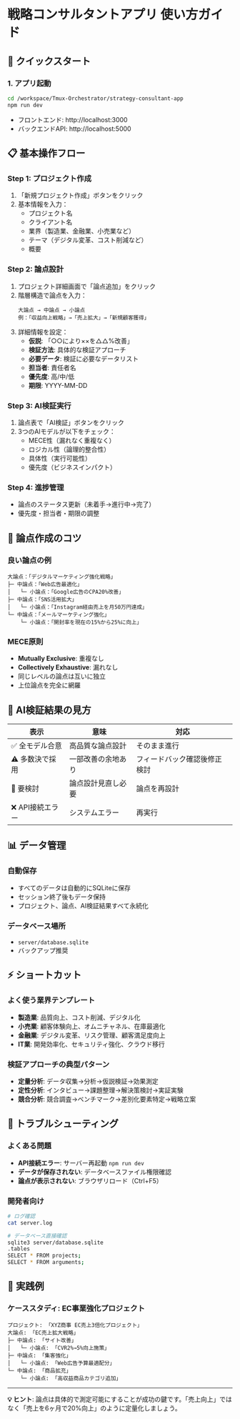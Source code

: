 # 戦略コンサルタントアプリ 使い方ガイド

## 🚀 クイックスタート

### 1. アプリ起動
```bash
cd /workspace/Tmux-Orchestrator/strategy-consultant-app
npm run dev
```
- フロントエンド: http://localhost:3000
- バックエンドAPI: http://localhost:5000

## 📋 基本操作フロー

### Step 1: プロジェクト作成
1. 「新規プロジェクト作成」ボタンをクリック
2. 基本情報を入力：
   - プロジェクト名
   - クライアント名  
   - 業界（製造業、金融業、小売業など）
   - テーマ（デジタル変革、コスト削減など）
   - 概要

### Step 2: 論点設計
1. プロジェクト詳細画面で「論点追加」をクリック
2. 階層構造で論点を入力：
   ```
   大論点 → 中論点 → 小論点
   例：「収益向上戦略」→「売上拡大」→「新規顧客獲得」
   ```
3. 詳細情報を設定：
   - **仮説**: 「○○により××を△△%改善」
   - **検証方法**: 具体的な検証アプローチ
   - **必要データ**: 検証に必要なデータリスト
   - **担当者**: 責任者名
   - **優先度**: 高/中/低
   - **期限**: YYYY-MM-DD

### Step 3: AI検証実行
1. 論点表で「AI検証」ボタンをクリック
2. 3つのAIモデルが以下をチェック：
   - MECE性（漏れなく重複なく）
   - ロジカル性（論理的整合性）
   - 具体性（実行可能性）
   - 優先度（ビジネスインパクト）

### Step 4: 進捗管理
- 論点のステータス更新（未着手→進行中→完了）
- 優先度・担当者・期限の調整

## 🎯 論点作成のコツ

### 良い論点の例
```
大論点：「デジタルマーケティング強化戦略」
├─ 中論点：「Web広告最適化」
│   └─ 小論点：「Google広告のCPA20%改善」
├─ 中論点：「SNS活用拡大」  
│   └─ 小論点：「Instagram経由売上を月50万円達成」
└─ 中論点：「メールマーケティング強化」
    └─ 小論点：「開封率を現在の15%から25%に向上」
```

### MECE原則
- **Mutually Exclusive**: 重複なし
- **Collectively Exhaustive**: 漏れなし
- 同じレベルの論点は互いに独立
- 上位論点を完全に網羅

## 🤖 AI検証結果の見方

| 表示 | 意味 | 対応 |
|------|------|------|
| ✅ 全モデル合意 | 高品質な論点設計 | そのまま進行 |
| ⚠️ 多数決で採用 | 一部改善の余地あり | フィードバック確認後修正検討 |
| 🔴 要検討 | 論点設計見直し必要 | 論点を再設計 |
| ❌ API接続エラー | システムエラー | 再実行 |

## 📊 データ管理

### 自動保存
- すべてのデータは自動的にSQLiteに保存
- セッション終了後もデータ保持
- プロジェクト、論点、AI検証結果すべて永続化

### データベース場所
- `server/database.sqlite`
- バックアップ推奨

## ⚡ ショートカット

### よく使う業界テンプレート
- **製造業**: 品質向上、コスト削減、デジタル化
- **小売業**: 顧客体験向上、オムニチャネル、在庫最適化  
- **金融業**: デジタル変革、リスク管理、顧客満足度向上
- **IT業**: 開発効率化、セキュリティ強化、クラウド移行

### 検証アプローチの典型パターン
- **定量分析**: データ収集→分析→仮説検証→効果測定
- **定性分析**: インタビュー→課題整理→解決策検討→実証実験
- **競合分析**: 競合調査→ベンチマーク→差別化要素特定→戦略立案

## 🔧 トラブルシューティング

### よくある問題
- **API接続エラー**: サーバー再起動 `npm run dev`
- **データが保存されない**: データベースファイル権限確認
- **論点が表示されない**: ブラウザリロード（Ctrl+F5）

### 開発者向け
```bash
# ログ確認
cat server.log

# データベース直接確認  
sqlite3 server/database.sqlite
.tables
SELECT * FROM projects;
SELECT * FROM arguments;
```

## 📝 実践例

### ケーススタディ: EC事業強化プロジェクト
```
プロジェクト: 「XYZ商事 EC売上3倍化プロジェクト」
大論点: 「EC売上拡大戦略」
├─ 中論点: 「サイト改善」
│   └─ 小論点: 「CVR2%→5%向上施策」
├─ 中論点: 「集客強化」  
│   └─ 小論点: 「Web広告予算最適配分」
└─ 中論点: 「商品拡充」
    └─ 小論点: 「高収益商品カテゴリ追加」
```

---

**💡 ヒント**: 論点は具体的で測定可能にすることが成功の鍵です。「売上向上」ではなく「売上を6ヶ月で20%向上」のように定量化しましょう。